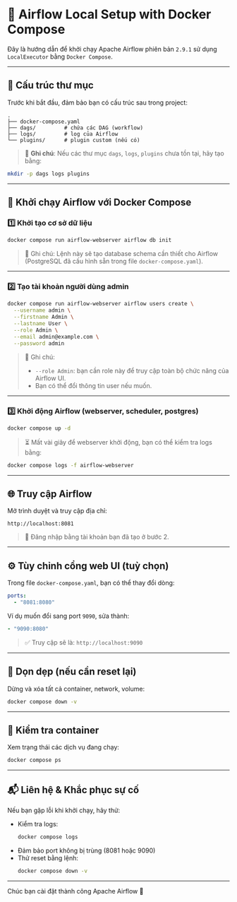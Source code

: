 # 🚀 Airflow Local Setup with Docker Compose

Đây là hướng dẫn để khởi chạy Apache Airflow phiên bản `2.9.1` sử dụng `LocalExecutor` bằng `Docker Compose`.

---

## 📁 Cấu trúc thư mục

Trước khi bắt đầu, đảm bảo bạn có cấu trúc sau trong project:

```
.
├── docker-compose.yaml
├── dags/         # chứa các DAG (workflow)
├── logs/         # log của Airflow
└── plugins/      # plugin custom (nếu có)
```

> 📌 **Ghi chú**: Nếu các thư mục `dags`, `logs`, `plugins` chưa tồn tại, hãy tạo bằng:

```bash
mkdir -p dags logs plugins
```

---

## 🐳 Khởi chạy Airflow với Docker Compose

### 1️⃣ Khởi tạo cơ sở dữ liệu

```bash
docker compose run airflow-webserver airflow db init
```

> 📝 Ghi chú: Lệnh này sẽ tạo database schema cần thiết cho Airflow (PostgreSQL đã cấu hình sẵn trong file `docker-compose.yaml`).

---

### 2️⃣ Tạo tài khoản người dùng admin

```bash
docker compose run airflow-webserver airflow users create \
  --username admin \
  --firstname Admin \
  --lastname User \
  --role Admin \
  --email admin@example.com \
  --password admin
```

> 🧠 Ghi chú:
>
> - `--role Admin`: bạn cần role này để truy cập toàn bộ chức năng của Airflow UI.
> - Bạn có thể đổi thông tin user nếu muốn.

---

### 3️⃣ Khởi động Airflow (webserver, scheduler, postgres)

```bash
docker compose up -d
```

> ⏳ Mất vài giây để webserver khởi động, bạn có thể kiểm tra logs bằng:

```bash
docker compose logs -f airflow-webserver
```

---

## 🌐 Truy cập Airflow

Mở trình duyệt và truy cập địa chỉ:

```
http://localhost:8081
```

> 🔐 Đăng nhập bằng tài khoản bạn đã tạo ở bước 2.

---

## ⚙️ Tùy chỉnh cổng web UI (tuỳ chọn)

Trong file `docker-compose.yaml`, bạn có thể thay đổi dòng:

```yaml
ports:
  - "8081:8080"
```

Ví dụ muốn đổi sang port `9090`, sửa thành:

```yaml
- "9090:8080"
```

> ✅ Truy cập sẽ là: `http://localhost:9090`

---

## 🧹 Dọn dẹp (nếu cần reset lại)

Dừng và xóa tất cả container, network, volume:

```bash
docker compose down -v
```

---

## 🧪 Kiểm tra container

Xem trạng thái các dịch vụ đang chạy:

```bash
docker compose ps
```

---

## 📬 Liên hệ & Khắc phục sự cố

Nếu bạn gặp lỗi khi khởi chạy, hãy thử:

- Kiểm tra logs:
  ```bash
  docker compose logs
  ```
- Đảm bảo port không bị trùng (8081 hoặc 9090)
- Thử reset bằng lệnh:
  ```bash
  docker compose down -v
  ```

---

Chúc bạn cài đặt thành công Apache Airflow 🎉
